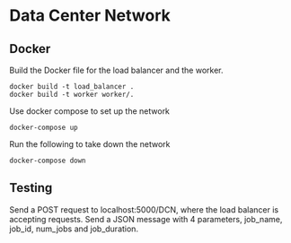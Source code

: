 # Data Center Network

## Docker
Build the Docker file for the load balancer and the worker. 

    docker build -t load_balancer .
    docker build -t worker worker/.

Use docker compose to set up the network

    docker-compose up

Run the following to take down the network

    docker-compose down

## Testing

Send a POST request to localhost:5000/DCN, where the load balancer is accepting requests.
Send a JSON message with 4 parameters, job_name, job_id, num_jobs and job_duration.
